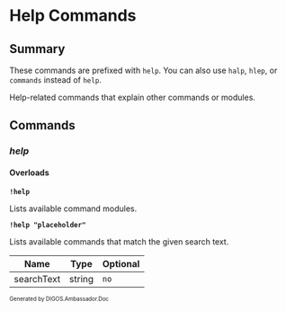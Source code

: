 ﻿Help Commands
=============
## Summary
These commands are prefixed with `help`. You can also use `halp`, `hlep`, or `commands` instead of `help`.

Help-related commands that explain other commands or modules.

## Commands
### *help*
#### Overloads
**`!help`**

Lists available command modules.

**`!help "placeholder"`**

Lists available commands that match the given search text.

| Name | Type | Optional |
| --- | --- | --- |
| searchText | string | `no` |

<sub><sup>Generated by DIGOS.Ambassador.Doc</sup></sub>